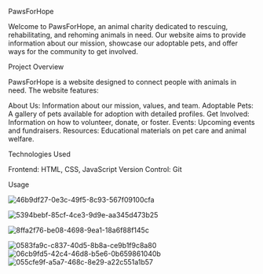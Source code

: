 PawsForHope

Welcome to PawsForHope, an animal charity dedicated to rescuing, rehabilitating, and rehoming animals in need. Our website aims to provide information about our mission, showcase our adoptable pets, and offer ways for the community to get involved.

Project Overview

PawsForHope is a website designed to connect people with animals in need. The website features:

About Us: Information about our mission, values, and team.
Adoptable Pets: A gallery of pets available for adoption with detailed profiles.
Get Involved: Information on how to volunteer, donate, or foster.
Events: Upcoming events and fundraisers.
Resources: Educational materials on pet care and animal welfare.

Technologies Used

Frontend: HTML, CSS, JavaScript
Version Control: Git

Usage


![46b9df27-0e3c-49f5-8c93-567f09100cfa](https://github.com/user-attachments/assets/8cbc3756-227b-4f85-8d0a-1837de7dafa1)

![5394bebf-85cf-4ce3-9d9e-aa345d473b25](https://github.com/user-attachments/assets/40840f36-f275-4c88-9c58-008706865acf)

![8ffa2f76-be08-4698-9ea1-18a6f88f145c](https://github.com/user-attachments/assets/7e41c075-dcf8-4fa3-bd24-c1bb1e948c29)

![0583fa9c-c837-40d5-8b8a-ce9b1f9c8a80](https://github.com/user-attachments/assets/7d70395f-8985-417f-b952-2f1a64e0e1b7)
![06cb9fd5-42c4-46d8-b5e6-0b659861040b](https://github.com/user-attachments/assets/3e44d6f9-6591-4e2a-b674-c549b35bb5a0)
![055cfe9f-a5a7-468c-8e29-a22c551a1b57](https://github.com/user-attachments/assets/08eccd46-c8c9-46ef-a44d-bf97399fd254)

